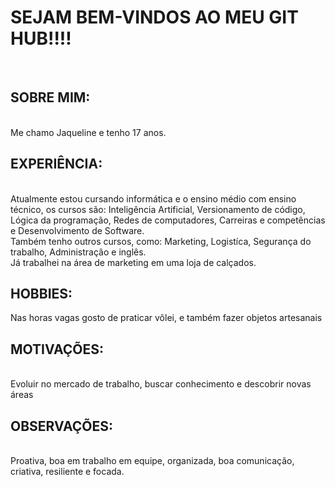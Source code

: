 <h1> SEJAM BEM-VINDOS AO MEU GIT HUB!!!!</h1> <br>
<h2>SOBRE MIM: </h2><br>
Me chamo Jaqueline e tenho 17 anos.<br>
<h2>EXPERIÊNCIA:</h2><br>
Atualmente estou cursando informática e o ensino médio com ensino técnico, os cursos são: Inteligência Artificial, Versionamento de código, Lógica da programação, Redes de computadores, Carreiras e competências e Desenvolvimento de Software.<br> Também tenho outros cursos, como: Marketing, Logistíca, Segurança do trabalho, Administraçâo e inglês. <br> Já trabalhei na área de marketing em uma loja de calçados.<br>
<h2>HOBBIES:</h2>
Nas horas vagas gosto de praticar vôlei, e também fazer objetos artesanais<br>
<h2>MOTIVAÇÕES:</h2>
<br>Evoluir no mercado de trabalho, buscar conhecimento e descobrir novas áreas
<h2>OBSERVAÇÕES:</h2>
<br>Proativa, boa em trabalho em equipe, organizada, boa comunicação, criativa, resiliente e focada.